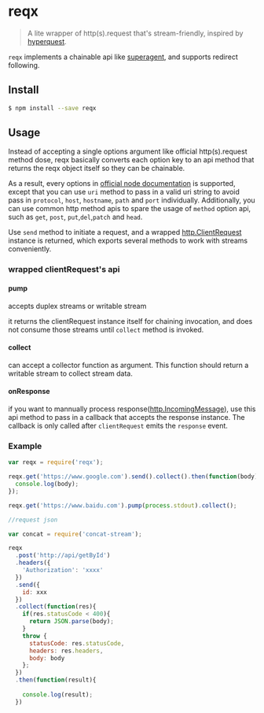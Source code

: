 # reqx
>A lite wrapper of http(s).request that's stream-friendly, inspired by [hyperquest](https://github.com/substack/hyperquest).

`reqx` implements a chainable api like [superagent](https://github.com/visionmedia/superagent), and supports redirect following.

## Install

```sh
$ npm install --save reqx
```

## Usage

Instead of accepting a single options argument like official http(s).request method dose, reqx basically converts each option key to an api method that returns the reqx object itself so they can be chainable.

As a result, every options in [official node documentation](https://nodejs.org/dist/latest-v6.x/docs/api/http.html#http_http_request_options_callback) is supported, except that you can use `uri` method to pass in a valid uri string to avoid pass in `protocol`, `host`, `hostname`, `path` and `port` individually. Additionally, you can use common http method apis to spare the usage of `method` option api, such as `get`, `post`, `put`,`del`,`patch` and `head`.

Use `send` method to initiate a request, and a wrapped [http.ClientRequest](https://nodejs.org/dist/latest-v6.x/docs/api/http.html#http_class_http_clientrequest) instance is returned, which exports several methods to work with streams conveniently.

### wrapped clientRequest's api

#### pump

accepts duplex streams or writable stream

it returns the clientRequest instance itself for chaining invocation, and does not consume those streams until `collect` method is invoked.

#### collect

can accept a collector function as argument. This function should return a writable stream to collect stream data.

#### onResponse

if you want to mannually process response([http.IncomingMessage](https://nodejs.org/dist/latest-v6.x/docs/api/http.html#http_class_http_incomingmessage)), use this api method to pass in a callback that accepts the response instance. The callback is only called after `clientRequest` emits the `response` event.

### Example
```js
var reqx = require('reqx');

reqx.get('https://www.google.com').send().collect().then(function(body){
  console.log(body);
});

reqx.get('https://www.baidu.com').pump(process.stdout).collect();

//request json

var concat = require('concat-stream');

reqx
  .post('http://api/getById')
  .headers({
    'Authorization': 'xxxx'
  })
  .send({
    id: xxx
  })
  .collect(function(res){
    if(res.statusCode < 400){
      return JSON.parse(body);
    }
    throw {
      statusCode: res.statusCode,
      headers: res.headers,
      body: body
    };
  })
  .then(function(result){
    
    console.log(result);
  })
```

